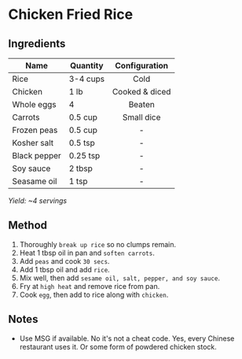 # Chicken Fried Rice

## Ingredients

| Name         | Quantity | Configuration  |
| ------------ | -------- | :------------: |
| Rice         | 3-4 cups |      Cold      |
| Chicken      | 1 lb     | Cooked & diced |
| Whole eggs   | 4        |     Beaten     |
| Carrots      | 0.5 cup  |   Small dice   |
| Frozen peas  | 0.5 cup  |       -        |
| Kosher salt  | 0.5 tsp  |       -        |
| Black pepper | 0.25 tsp |       -        |
| Soy sauce    | 2 tbsp   |       -        |
| Seasame oil  | 1 tsp    |       -        |

_Yield: ~4 servings_

## Method

1. Thoroughly `break up rice` so no clumps remain.
1. Heat 1 tbsp oil in pan and `soften carrots`.
1. Add `peas` and cook `30 secs`.
1. Add 1 tbsp oil and add `rice`.
1. Mix well, then add `sesame oil, salt, pepper, and soy sauce`.
1. Fry at `high heat` and remove rice from pan.
1. Cook `egg`, then add to rice along with `chicken`.

## Notes

- Use MSG if available. No it's not a cheat code. Yes, every Chinese restaurant uses it. Or some form of powdered chicken stock.
